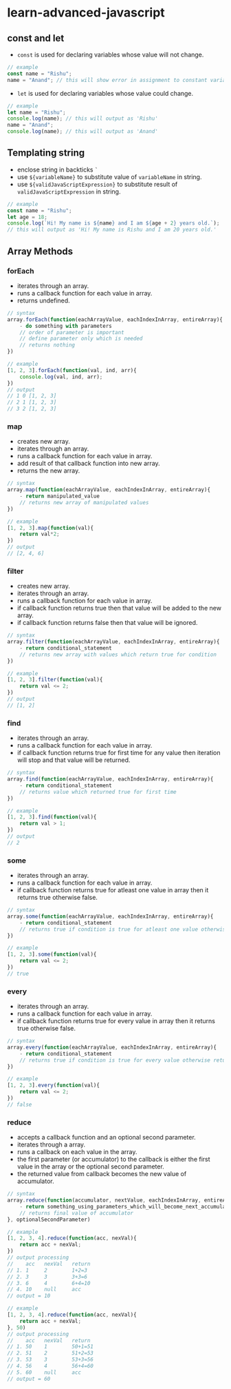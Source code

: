 # learn-advanced-javascript

## const and let
+ `const` is used for declaring variables whose value will not change.
```js
// example
const name = "Rishu";
name = "Anand"; // this will show error in assignment to constant variable
```
+ `let` is used for declaring variables whose value could change.
```js
// example
let name = "Rishu";
console.log(name); // this will output as 'Rishu'
name = "Anand";
console.log(name); // this will output as 'Anand'
```

## Templating string
+ enclose string in backticks `` ` ``
+ use `${variableName}` to substitute value of `variableName` in string.
+ use `${validJavaScriptExpression}` to substitute result of `validJavaScriptExpression` in string.
```js
// example
const name = "Rishu";
let age = 18;
console.log(`Hi! My name is ${name} and I am ${age + 2} years old.`);
// this will output as 'Hi! My name is Rishu and I am 20 years old.'
```

## Array Methods

### forEach
 + iterates through an array.
 + runs a callback function for each value in array.
 + returns undefined.

```js
// syntax
array.forEach(function(eachArrayValue, eachIndexInArray, entireArray){
	- do something with parameters
	// order of parameter is important
	// define parameter only which is needed
	// returns nothing
})
```
```js
// example
[1, 2, 3].forEach(function(val, ind, arr){
	console.log(val, ind, arr);
})
// output
// 1 0 [1, 2, 3]
// 2 1 [1, 2, 3]
// 3 2 [1, 2, 3]
```

### map
+ creates new array.
+ iterates through an array.
+ runs a callback function for each value in array.
+ add result of that callback function into new array.
+ returns the new array.

```js
// syntax
array.map(function(eachArrayValue, eachIndexInArray, entireArray){
	- return manipulated_value
	// returns new array of manipulated values
})
```
```js
// example
[1, 2, 3].map(function(val){
	return val*2;
})
// output
// [2, 4, 6]
```

### filter
+ creates new array.
+ iterates through an array.
+ runs a callback function for each value in array.
+ if callback function returns true then that value will be added to the new array.
+ if callback function returns false then that value will be ignored.

```js
// syntax
array.filter(function(eachArrayValue, eachIndexInArray, entireArray){
	- return conditional_statement
	// returns new array with values which return true for condition
})
```
```js
// example
[1, 2, 3].filter(function(val){
	return val <= 2;
})
// output
// [1, 2]
```
### find
+ iterates through an array.
+ runs a callback function for each value in array.
+ if callback function returns true for first time for any value then iteration will stop and that value will be returned.

```js
// syntax
array.find(function(eachArrayValue, eachIndexInArray, entireArray){
	- return conditional_statement
	// returns value which returned true for first time
})
```
```js
// example
[1, 2, 3].find(function(val){
	return val > 1;
})
// output
// 2
```

### some
+ iterates through an array.
+ runs a callback function for each value in array.
+ if callback function returns true for atleast one value in array then it returns true otherwise false.

```js
// syntax
array.some(function(eachArrayValue, eachIndexInArray, entireArray){
	- return conditional_statement
	// returns true if condition is true for atleast one value otherwise returns false
})
```
```js
// example
[1, 2, 3].some(function(val){
	return val <= 2;
})
// true
```

### every
+ iterates through an array.
+ runs a callback function for each value in array.
+ if callback function returns true for every value in array then it returns true otherwise false.

```js
// syntax
array.every(function(eachArrayValue, eachIndexInArray, entireArray){
	- return conditional_statement
	// returns true if condition is true for every value otherwise returns false
})
```
```js
// example
[1, 2, 3].every(function(val){
	return val <= 2;
})
// false
```

### reduce
+ accepts a callback function and an optional second parameter.
+ iterates through a array.
+ runs a callback on each value in the array.
+ the first parameter (or accumulator) to the callback is either the first value in the array or the optional second parameter.
+ the returned value from callback becomes the new value of accumulator.

```js
// syntax
array.reduce(function(accumulator, nextValue, eachIndexInArray, entireArray){
	- return something_using_parameters_which_will_become_next_accumulator
	// returns final value of accumulator
}, optionalSecondParameter)
```
```js
// example
[1, 2, 3, 4].reduce(function(acc, nexVal){
	return acc + nexVal;
})
// output processing
//    acc   nexVal   return
// 1. 1     2        1+2=3
// 2. 3     3        3+3=6
// 3. 6     4        6+4=10
// 4. 10    null     acc
// output = 10
```
```js
// example
[1, 2, 3, 4].reduce(function(acc, nexVal){
	return acc + nexVal;
}, 50)
// output processing
//    acc   nexVal   return
// 1. 50    1        50+1=51
// 2. 51    2        51+2=53
// 3. 53    3        53+3=56
// 4. 56    4        56+4=60
// 5. 60    null     acc
// output = 60
```